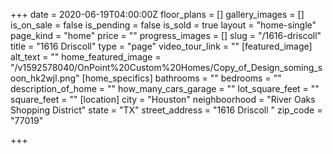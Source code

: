 +++
date = 2020-06-19T04:00:00Z
floor_plans = []
gallery_images = []
is_on_sale = false
is_pending = false
is_sold = true
layout = "home-single"
page_kind = "home"
price = ""
progress_images = []
slug = "/1616-driscoll"
title = "1616 Driscoll"
type = "page"
video_tour_link = ""
[featured_image]
alt_text = ""
home_featured_image = "/v1592578040/OnPoint%20Custom%20Homes/Copy_of_Design_soming_soon_hk2wjl.png"
[home_specifics]
bathrooms = ""
bedrooms = ""
description_of_home = ""
how_many_cars_garage = ""
lot_square_feet = ""
square_feet = ""
[location]
city = "Houston"
neighboorhood = "River Oaks Shopping District"
state = "TX"
street_address = "1616 Driscoll "
zip_code = "77019"

+++
